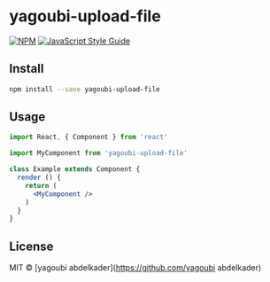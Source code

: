 # yagoubi-upload-file

> 

[![NPM](https://img.shields.io/npm/v/yagoubi-upload-file.svg)](https://www.npmjs.com/package/yagoubi-upload-file) [![JavaScript Style Guide](https://img.shields.io/badge/code_style-standard-brightgreen.svg)](https://standardjs.com)

## Install

```bash
npm install --save yagoubi-upload-file
```

## Usage

```jsx
import React, { Component } from 'react'

import MyComponent from 'yagoubi-upload-file'

class Example extends Component {
  render () {
    return (
      <MyComponent />
    )
  }
}
```

## License

MIT © [yagoubi abdelkader](https://github.com/yagoubi abdelkader)
